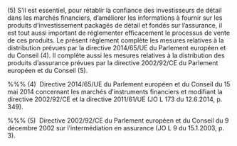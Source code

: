 (5) S’il est essentiel, pour rétablir la confiance des investisseurs de détail dans les marchés financiers, d’améliorer les informations à fournir sur les produits d’investissement packagés de détail et fondés sur l’assurance, il est tout aussi important de réglementer efficacement le processus de vente de ces produits. Le présent règlement complète les mesures relatives à la distribution prévues par la directive 2014/65/UE du Parlement européen et du Conseil (4). Il complète aussi les mesures relatives à la distribution des produits d’assurance prévues par la directive 2002/92/CE du Parlement européen et du Conseil (5).

%%% (4)  Directive 2014/65/UE du Parlement européen et du Conseil du 15 mai 2014 concernant les marchés d’instruments financiers et modifiant la directive 2002/92/CE et la directive 2011/61/UE (JO L 173 du 12.6.2014, p. 349).

%%% (5)  Directive 2002/92/CE du Parlement européen et du Conseil du 9 décembre 2002 sur l’intermédiation en assurance (JO L 9 du 15.1.2003, p. 3).